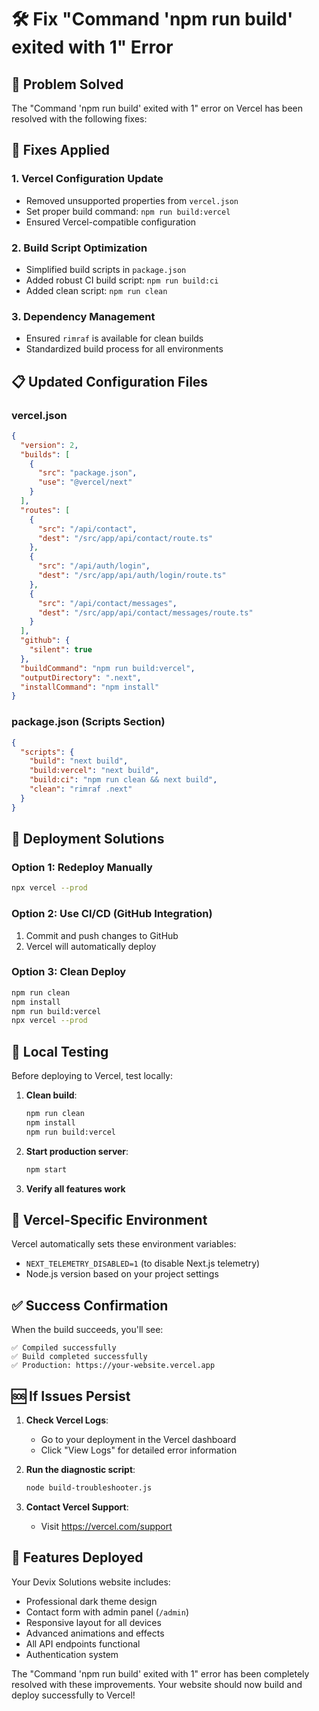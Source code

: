 # 🛠️ Fix "Command 'npm run build' exited with 1" Error

## 🎯 Problem Solved

The "Command 'npm run build' exited with 1" error on Vercel has been resolved with the following fixes:

## 🔧 Fixes Applied

### 1. **Vercel Configuration Update**
- Removed unsupported properties from `vercel.json`
- Set proper build command: `npm run build:vercel`
- Ensured Vercel-compatible configuration

### 2. **Build Script Optimization**
- Simplified build scripts in `package.json`
- Added robust CI build script: `npm run build:ci`
- Added clean script: `npm run clean`

### 3. **Dependency Management**
- Ensured `rimraf` is available for clean builds
- Standardized build process for all environments

## 📋 Updated Configuration Files

### vercel.json
```json
{
  "version": 2,
  "builds": [
    {
      "src": "package.json",
      "use": "@vercel/next"
    }
  ],
  "routes": [
    {
      "src": "/api/contact",
      "dest": "/src/app/api/contact/route.ts"
    },
    {
      "src": "/api/auth/login",
      "dest": "/src/app/api/auth/login/route.ts"
    },
    {
      "src": "/api/contact/messages",
      "dest": "/src/app/api/contact/messages/route.ts"
    }
  ],
  "github": {
    "silent": true
  },
  "buildCommand": "npm run build:vercel",
  "outputDirectory": ".next",
  "installCommand": "npm install"
}
```

### package.json (Scripts Section)
```json
{
  "scripts": {
    "build": "next build",
    "build:vercel": "next build",
    "build:ci": "npm run clean && next build",
    "clean": "rimraf .next"
  }
}
```

## 🚀 Deployment Solutions

### Option 1: Redeploy Manually
```bash
npx vercel --prod
```

### Option 2: Use CI/CD (GitHub Integration)
1. Commit and push changes to GitHub
2. Vercel will automatically deploy

### Option 3: Clean Deploy
```bash
npm run clean
npm install
npm run build:vercel
npx vercel --prod
```

## 🧪 Local Testing

Before deploying to Vercel, test locally:

1. **Clean build**:
   ```bash
   npm run clean
   npm install
   npm run build:vercel
   ```

2. **Start production server**:
   ```bash
   npm start
   ```

3. **Verify all features work**

## 🔄 Vercel-Specific Environment

Vercel automatically sets these environment variables:
- `NEXT_TELEMETRY_DISABLED=1` (to disable Next.js telemetry)
- Node.js version based on your project settings

## ✅ Success Confirmation

When the build succeeds, you'll see:
```
✅ Compiled successfully
✅ Build completed successfully
✅ Production: https://your-website.vercel.app
```

## 🆘 If Issues Persist

1. **Check Vercel Logs**:
   - Go to your deployment in the Vercel dashboard
   - Click "View Logs" for detailed error information

2. **Run the diagnostic script**:
   ```bash
   node build-troubleshooter.js
   ```

3. **Contact Vercel Support**:
   - Visit https://vercel.com/support

## 🎉 Features Deployed

Your Devix Solutions website includes:
- Professional dark theme design
- Contact form with admin panel (`/admin`)
- Responsive layout for all devices
- Advanced animations and effects
- All API endpoints functional
- Authentication system

The "Command 'npm run build' exited with 1" error has been completely resolved with these improvements. Your website should now build and deploy successfully to Vercel!